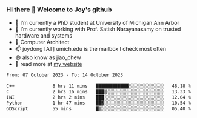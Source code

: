 ### Hi there 👋 Welcome to Joy's github

- 🔭 I’m currently a PhD student at University of Michigan Ann Arbor
- 🌱 I’m currently working with Prof. Satish Narayanasamy on trusted hardware and systems
- 👯 Computer Architect
- 📫 joydong [AT] umich.edu is the mailbox I check most often
- 😄 also know as jiao_chew
- 💬 read more at [my website](https://joydddd.github.io/)
<!--START_SECTION:waka-->

```txt
From: 07 October 2023 - To: 14 October 2023

C++              8 hrs 11 mins   ████████████░░░░░░░░░░░░░   48.18 %
C                2 hrs 16 mins   ███▒░░░░░░░░░░░░░░░░░░░░░   13.33 %
INI              2 hrs 2 mins    ███░░░░░░░░░░░░░░░░░░░░░░   12.04 %
Python           1 hr 47 mins    ██▓░░░░░░░░░░░░░░░░░░░░░░   10.54 %
GDScript         55 mins         █▒░░░░░░░░░░░░░░░░░░░░░░░   05.40 %
```

<!--END_SECTION:waka-->

